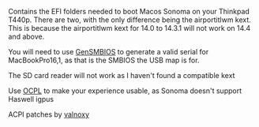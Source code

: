 Contains the EFI folders needed to boot Macos Sonoma on your Thinkpad T440p. There are two, with the only difference being the airportitlwm kext. This is because the airportitlwm kext for 14.0 to 14.3.1 will not work on 14.4 and above.

You will need to use [GenSMBIOS](https://github.com/corpnewt/GenSMBIOS) to generate a valid serial for MacBookPro16,1, as that is the SMBIOS the USB map is for.

The SD card reader will not work as I haven't found a compatible kext

Use [OCPL](https://github.com/dortania/OpenCore-Legacy-Patcher) to make your experience usable, as Sonoma doesn't support Haswell igpus

ACPI patches by [valnoxy](https://github.com/valnoxy)

